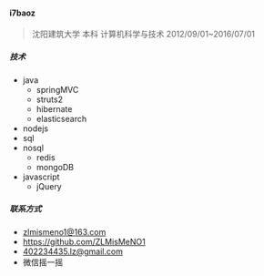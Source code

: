 #### i7baoz

> 沈阳建筑大学 本科 计算机科学与技术 2012/09/01~2016/07/01

##### 技术
- java
    - springMVC
    - struts2
    - hibernate
    - elasticsearch
- nodejs
- sql
- nosql
    - redis
    - mongoDB
- javascript
    - jQuery

##### 联系方式

- zlmismeno1@163.com
- https://github.com/ZLMisMeNO1
- 402234435.lz@gmail.com
- 微信摇一摇


